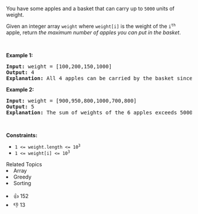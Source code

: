 <p>You have some apples and a basket that can carry up to <code>5000</code> units of weight.</p>

<p>Given an integer array <code>weight</code> where <code>weight[i]</code> is the weight of the <code>i<sup>th</sup></code> apple, return <em>the maximum number of apples you can put in the basket</em>.</p>

<p>&nbsp;</p>
<p><strong>Example 1:</strong></p>

<pre>
<strong>Input:</strong> weight = [100,200,150,1000]
<strong>Output:</strong> 4
<strong>Explanation:</strong> All 4 apples can be carried by the basket since their sum of weights is 1450.
</pre>

<p><strong>Example 2:</strong></p>

<pre>
<strong>Input:</strong> weight = [900,950,800,1000,700,800]
<strong>Output:</strong> 5
<strong>Explanation:</strong> The sum of weights of the 6 apples exceeds 5000 so we choose any 5 of them.
</pre>

<p>&nbsp;</p>
<p><strong>Constraints:</strong></p>

<ul>
	<li><code>1 &lt;= weight.length &lt;= 10<sup>3</sup></code></li>
	<li><code>1 &lt;= weight[i] &lt;= 10<sup>3</sup></code></li>
</ul>
<div><div>Related Topics</div><div><li>Array</li><li>Greedy</li><li>Sorting</li></div></div><br><div><li>👍 152</li><li>👎 13</li></div>